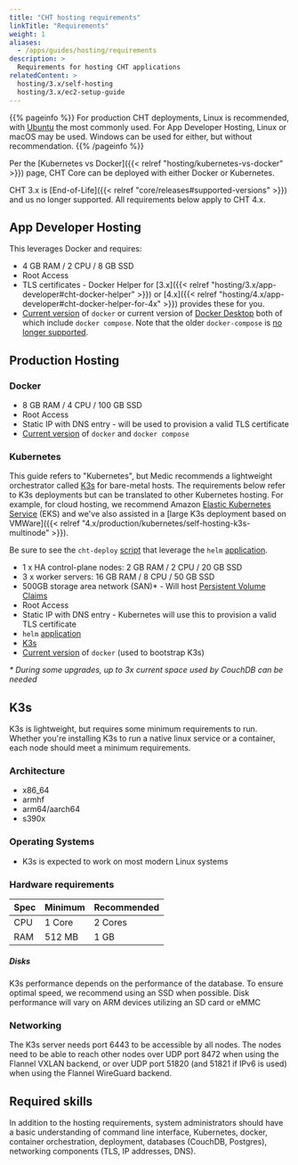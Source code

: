 ```yaml
---
title: "CHT hosting requirements"
linkTitle: "Requirements"
weight: 1
aliases:  
  - /apps/guides/hosting/requirements
description: >
  Requirements for hosting CHT applications
relatedContent: >
  hosting/3.x/self-hosting
  hosting/3.x/ec2-setup-guide
---
```

{{% pageinfo %}}
For production CHT deployments, Linux is recommended, with [Ubuntu](https://ubuntu.com/server) the most commonly used. For App Developer Hosting, Linux or macOS may be used. Windows can be used for either, but without recommendation.
{{% /pageinfo %}}

Per the [Kubernetes vs Docker]({{< relref "hosting/kubernetes-vs-docker" >}}) page, CHT Core can be deployed with either Docker or Kubernetes.

CHT 3.x is [End-of-Life]({{< relref "core/releases#supported-versions" >}}) and us no longer supported. All requirements below apply to CHT 4.x.

## App Developer Hosting

This leverages Docker and requires:

* 4 GB RAM  / 2 CPU / 8 GB SSD
* Root Access
* TLS certificates -  Docker Helper for [3.x]({{< relref "hosting/3.x/app-developer#cht-docker-helper" >}}) or [4.x]({{< relref "hosting/4.x/app-developer#cht-docker-helper-for-4x" >}}) provides these  for you.
* [Current version](https://docs.docker.com/engine/install/) of `docker` or current version of [Docker Desktop](https://www.docker.com/products/docker-desktop/) both of which include `docker compose`. Note that the older `docker-compose` is [no longer supported](https://www.docker.com/blog/announcing-compose-v2-general-availability/).

##  Production Hosting

### Docker

* 8 GB RAM / 4 CPU / 100 GB SSD
* Root Access
* Static IP with DNS entry -  will be used to provision a valid TLS certificate
* [Current version](https://docs.docker.com/engine/install/) of `docker` and `docker compose`

### Kubernetes

This guide refers to "Kubernetes", but Medic recommends a lightweight orchestrator called [K3s](https://docs.k3s.io/) for bare-metal hosts.  The requirements below refer to K3s deployments but can be translated to other Kubernetes hosting.  For example, for cloud hosting, we recommend Amazon [Elastic Kubernetes Service](https://aws.amazon.com/eks/) (EKS) and we've also assisted in a [large K3s deployment based on VMWare]({{< relref "4.x/production/kubernetes/self-hosting-k3s-multinode" >}}).

Be sure to see the `cht-deploy` [script](https://github.com/medic/cht-core/tree/master/scripts/deploy) that leverage the `helm` [application](https://helm.sh/docs/intro/install/).

* 1 x HA control-plane nodes: 2 GB RAM / 2 CPU / 20 GB SSD
* 3 x worker servers: 16 GB RAM / 8 CPU / 50 GB SSD
* 500GB storage area network (SAN)* - Will host [Persistent Volume Claims](https://kubernetes.io/docs/concepts/storage/persistent-volumes/)
* Root Access
* Static IP with DNS entry - Kubernetes will use this to provision a valid TLS certificate
* `helm` [application](https://helm.sh/docs/intro/install/)
* [K3s](https://docs.k3s.io/)
* [Current version](https://docs.docker.com/engine/install/) of `docker` (used to bootstrap K3s)

_\* During some upgrades, up to 3x current space used by CouchDB can be needed_

## K3s

K3s is lightweight, but requires some minimum requirements to run.
Whether you're installing K3s to run a native linux service or a container, each node should meet a minimum requirements.

### **Architecture**

* x86_64
* armhf
* arm64/aarch64
* s390x

### **Operating Systems**

* K3s is expected to work on most modern Linux systems

### **Hardware requirements**

| Spec | Minimum | Recommended |
| ---- | ------- | ----------- |
| CPU  | 1 Core  | 2 Cores     |
| RAM  | 512 MB  | 1 GB        |

##### Disks

K3s performance depends on the performance of the database. To ensure optimal speed, we recommend using an SSD when possible.
Disk performance will vary on ARM devices utilizing an SD card or eMMC

### **Networking**

The K3s server needs port 6443 to be accessible by all nodes.
The nodes need to be able to reach other nodes over UDP port 8472 when using the Flannel VXLAN backend, or over UDP port 51820 (and 51821 if IPv6 is used) when using the Flannel WireGuard backend.

## Required skills

In addition to the hosting requirements, system administrators should have a basic understanding of command line interface, Kubernetes, docker, container orchestration, deployment, databases (CouchDB, Postgres), networking components (TLS, IP addresses, DNS).
